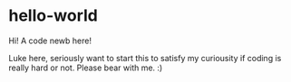 # hello-world

Hi! A code newb here!

Luke here, seriously want to start this to satisfy my curiousity if coding is really hard or not.
Please bear with me. :)


